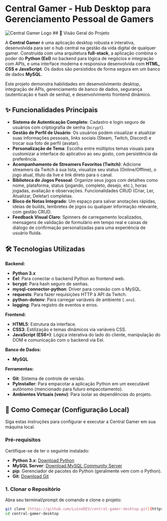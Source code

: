 # Central Gamer - Hub Desktop para Gerenciamento Pessoal de Gamers

![Central Gamer Logo](web/assets/logo.png) ## 🚀 Visão Geral do Projeto

A **Central Gamer** é uma aplicação desktop robusta e interativa, desenvolvida para ser o hub central na gestão da vida digital de qualquer gamer. Construída com uma arquitetura **full-stack**, a aplicação combina o poder do **Python (Eel)** no backend para lógica de negócios e integração com APIs, e uma interface moderna e responsiva desenvolvida com **HTML, CSS e JavaScript**. Os dados são persistidos de forma segura em um banco de dados **MySQL**.

Este projeto demonstra habilidades em desenvolvimento desktop, integração de APIs, gerenciamento de banco de dados, segurança (autenticação e hash de senha), e desenvolvimento frontend dinâmico.

## ✨ Funcionalidades Principais

* **Sistema de Autenticação Completo**: Cadastro e login seguro de usuários com criptografia de senha (`bcrypt`).
* **Gestão de Perfil de Usuário**: Os usuários podem visualizar e atualizar suas informações pessoais, links sociais (Steam, Twitch, Discord) e trocar sua foto de perfil (avatar).
* **Personalização de Tema**: Escolha entre múltiplos temas visuais para customizar a interface do aplicativo ao seu gosto, com persistência da preferência.
* **Acompanhamento de Streamers Favoritos (Twitch)**: Adicione streamers da Twitch à sua lista, visualize seu status (Online/Offline), o jogo atual, título da live e link direto para o canal.
* **Biblioteca de Jogos Pessoal**: Organize seus jogos com detalhes como nome, plataforma, status (jogando, completo, desejo, etc.), horas jogadas, avaliação e observações. Funcionalidades CRUD (Criar, Ler, Atualizar, Deletar) completas.
* **Bloco de Notas Integrado**: Um espaço para salvar anotações rápidas, ideias de builds, lembretes de jogos ou qualquer informação relevante, com gestão CRUD.
* **Feedback Visual Claro**: Spinners de carregamento localizados, mensagens de validação de formulário em tempo real e caixas de diálogo de confirmação personalizadas para uma experiência de usuário fluida.

## 🛠️ Tecnologias Utilizadas

**Backend:**
* **Python 3.x**
* **Eel**: Para conectar o backend Python ao frontend web.
* **bcrypt**: Para hash seguro de senhas.
* **mysql-connector-python**: Driver para conexão com o MySQL.
* **requests**: Para fazer requisições HTTP à API da Twitch.
* **python-dotenv**: Para carregar variáveis de ambiente (`.env`).
* **logging**: Para registro de eventos e erros.

**Frontend:**
* **HTML5**: Estrutura da interface.
* **CSS3**: Estilização e temas dinâmicos via variáveis CSS.
* **JavaScript (ES6+)**: Lógica interativa do lado do cliente, manipulação do DOM e comunicação com o backend via Eel.

**Banco de Dados:**
* **MySQL**

**Ferramentas:**
* **Git**: Sistema de controle de versão.
* **PyInstaller**: Para empacotar a aplicação Python em um executável autônomo (mencionado para futuro empacotamento).
* **Ambientes Virtuais (venv)**: Para isolar as dependências do projeto.

## 🚀 Como Começar (Configuração Local)

Siga estas instruções para configurar e executar a Central Gamer em sua máquina local.

### Pré-requisitos

Certifique-se de ter o seguinte instalado:

* **Python 3.x**: [Download Python](https://www.python.org/downloads/)
* **MySQL Server**: [Download MySQL Community Server](https://dev.mysql.com/downloads/mysql/)
* **pip**: Gerenciador de pacotes do Python (geralmente vem com o Python).
* **Git**: [Download Git](https://git-scm.com/downloads)

### 1. Clonar o Repositório

Abra seu terminal/prompt de comando e clone o projeto:

```bash
git clone [https://github.com/LuineDEV/central-gamer-desktop.git](https://github.com/LuineDEV/central-gamer-desktop.git)
cd central-gamer-desktop
